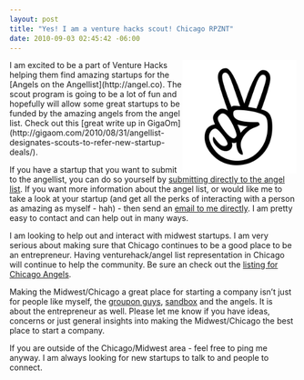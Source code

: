 ```yaml
--- 
layout: post
title: "Yes! I am a venture hacks scout! Chicago RPZNT"
date: 2010-09-03 02:45:42 -06:00
--- 
```


<img src="/images/Peace-Logo.jpg" align="right" width="200"/>
I am excited to be a part of Venture Hacks helping them find amazing startups for the [Angels on the Angellist](http://angel.co). The scout program is going to be a lot of fun and hopefully will allow some great startups to be funded by the amazing angels from the angel list. Check out this [great write up in GigaOm](http://gigaom.com/2010/08/31/angellist-designates-scouts-to-refer-new-startup-deals/).

If you have a startup that you want to submit to the angellist, you can do so yourself by [submitting directly to the angel list](http://angel.co/intro). If you want more information about the angel list, or would like me to take a look at your startup (and get all the perks of interacting with a person as amazing as myself - hah) - then send an [email to me directly](http://harperreed.org/contact). I am pretty easy to contact and can help out in many ways. 

I am looking to help out and interact with midwest startups. I am very serious about making sure that Chicago continues to be a good place to be an entrepreneur. Having venturehack/angel list representation in Chicago will continue to help the community. Be sure an check out the [listing for Chicago Angels](http://angel.co/chicago). 

Making the Midwest/Chicago a great place for starting a company isn’t just for people like myself, the [groupon guys](http://www.lightbank.com), [sandbox](http://www.sandboxindustries.com) and the angels. It is about the entrepreneur as well. Please let me know if you have ideas, concerns or just general insights into making the Midwest/Chicago the best place to start a company. 

If you are outside of the Chicago/Midwest area - feel free to ping me anyway. I am always looking for new startups to talk to and people to connect.
